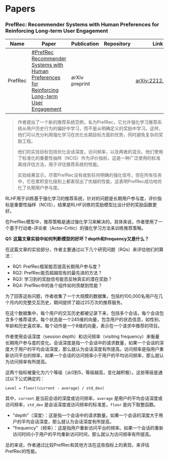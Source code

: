 # Papers



### PrefRec: Recommender Systems with Human Preferences for Reinforcing Long-term User Engagement

| Name    | Paper                                                                                             | Publication    | Repository | Link                                                 | Classification                            |
| ------- | ------------------------------------------------------------------------------------------------- | -------------- | ---------- | ---------------------------------------------------- | ----------------------------------------- |
| PrefRec | [#PrefRec Recommender Systems with Human Preferences for Reinforcing Long-term User Engagement](#PrefRec%20Recommender%20Systems%20with%20Human%20Preferences%20for%20Reinforcing%20Long-term%20User%20Engagement) | arXiv preprint |            | [arXiv:2212.02779](https://arxiv.org/abs/2212.02779) |  |

> 作者提出了一个新的推荐系统范例，名为PrefRec，它允许强化学习推荐系统从用户历史行为的偏好中学习，而不是从明确定义的奖励中学习。这样，他们可以充分利用强化学习在优化长期目标方面的优势，同时避免复杂的奖励工程。
> 
> 他们的实验目标包括优化会话深度，访问频率，以及两者的混合。他们使用了标准化的重要性抽样（NCIS）作为评价指标，这是一种广泛使用的标准离线评估方法，用于评估推荐系统的性能。
> 
> 实验结果显示，尽管PrefRec没有收到任何明确的强化信号，但在所有任务中，它在累积变化级别上都表现出了优越的性能，这表明PrefRec成功地优化了长期用户参与度。


RLHF用于训练基于强化学习的推荐系统，针对的问题是长期用户参与度，评价指标是重要性抽样（NCIS），结果是RLHF训练的奖励模型比设计好的奖励函数更好。

在PrefRec模型中，推荐策略是通过强化学习来解决的。具体来说，作者使用了一个基于行动者-评论者（Actor-Critic）的强化学习方法来训练推荐策略。


**Q1: 这篇文章实验中如何判断模型的好坏？depth和frequency又是什么？**

在这篇文章的实验部分，作者主要通过以下几个研究问题（RQs）来评估他们的算法：

- RQ1: PrefRec框架能否提高长期用户参与度？
- RQ2: PrefRec能否超越现有的最先进的方法？
- RQ3: 学习到的奖励信号能否反映真实的潜在奖励？
- RQ4: PrefRec中的各个组件如何贡献到性能？

为了回答这些问题，作者收集了一个大规模的数据集，包括约100,000名用户在几个月内的完整交互历史，期间提供了超过25万次的推荐服务。

在这个数据集中，每个用户的交互历史都被记录下来，包括多个会话，每个会话包含多个推荐请求。每个状态是一个245维的向量，包含用户的状态信息，如性别、年龄和历史喜欢率。每个动作是一个8维的向量，表示在一个请求中推荐的项目。

作者使用会话深度（session depth）和访问频率（visiting frequency）来衡量长期用户参与度的变化。会话深度是指一个会话中的请求数量，如果一个会话的深度大于用户的平均会话深度，那么就认为会话深度有所提高。访问频率是指用户重新访问平台的频率，如果一个会话的访问频率小于用户的平均访问频率，那么就认为访问频率有所提高。

这两个指标被量化为六个等级（从0到5，等级越高，变化越积极）。这些等级是通过以下公式确定的：

```
Level = floor((current - average) / std_dev)
```

其中，`current` 是当前会话的深度或访问频率，`average` 是用户的平均会话深度或访问频率，`std_dev` 是会话深度或访问频率的标准差，`floor` 是向下取整函数。

- "depth"（深度）：这是指一个会话中的请求数量。如果一个会话的深度大于用户的平均会话深度，那么就认为会话深度有所提高。
- "frequency"（频率）：这是指用户重新访问平台的频率。如果一个会话的重新访问时间小于用户的平均重新访问时间，那么就认为访问频率有所提高。

总的来说，作者通过比较PrefRec和其他方法在这些指标上的表现，来评估PrefRec的性能。